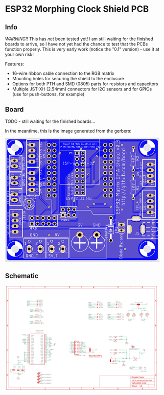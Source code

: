 # ESP32 Morphing Clock Shield PCB

## Info

*WARNING!!* This has *not* been tested yet! 
I am still waiting for the finished boards to arrive, so I have not yet had the chance to test that the PCBs function properly. This is very early work (notice the "0.1" version) - use it at your own risk!

Features:
* 16-wire ribbon cable connection to the RGB matrix
* Mounting holes for securing the shield to the enclosure
* Options for both PTH and SMD (0805) parts for resistors and capacitors
* Multiple JST-XH (2.54mm) connectors for I2C sensors and for GPIOs (use for push-buttons, for example)

## Board 

TODO - still waiting for the finished boards...

In the meantime, this is the image generated from the gerbers:

![Photo](photos/gerber-front.png)

## Schematic

![Schematic](photos/schematic.png)

